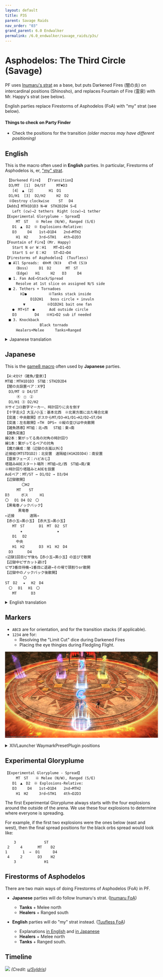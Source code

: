 ```yaml
---
layout: default
title: P3S
parent: Savage Raids
nav_order: "03"
grand_parent: 6.0 Endwalker
permalink: /6.0_endwalker/savage_raids/p3s/
---
```


# Asphodelos: The Third Circle (Savage)

PF uses [Inumaru's strat](https://youtu.be/BHMjrxpZb7k) as a base, but puts Darkened Fires (闇の炎) on intercardinal positions (Shinosho), and replaces Fountain of Fire (霊泉) with Mr. Happy's strat (see below).

English parties replace Firestorms of Asphodelos (FoA) with "my" strat (see below).

#### Things to check on Party Finder

- Check the positions for the transition *(older macros may have different positioning)*

## English

This is the macro often used in **English** parties. In particular, Firestorms of Asphodelos is, er, ["my" strat](#firestorms-of-asphodelos).
```
　【Darkened Fire】　　【Transition】
　D3/MT  [1]  D4/ST　　　MT▼D3
　　[4］　▲　［2］　　　  H1　D1
　D1/H1  [3]  D2/H2　　　H2　D2
　※Destroy clockwise 　　ST　 D4
【Adds】MTH1D1D3 N→W　STH2D2D4 S→E
　　Left (cw)→2 tethers　Right (ccw)→1 tether
【Experimental Gloryplume - Spread】
　　　MT　ST　　※ Melee (N/W), Ranged (S/E)
　　D1　▲　D2　※ Explosions-Relative:
　　D3　　　D4　　1st→D1D4　　2nd→MTH2
　　　H1　H2　　　3rd→STH1　　4th→D2D3
【Fountain of Fire】(Mr. Happy)
　　Start N or W：H1　　MT→D1→D3
　　Start S or E：H2　　ST→D2→D4
【Firestorms of Asphodelos】 (Tuufless)
　■ All Spreads:　《H+M (N)》　　《T+R (S)》
　　　（Boss）　　　D1　D2　　　　MT　ST
　　　（Edge）　　H1　　　H2　　D3　　　D4
　■ 1. Fan AoE→Stack/Spread
　　　Resolve at 1st slice on assigned N/S side
　■ 2. Tethers + Tornadoes
　　  　H2●　　　　　　※Tanks stack inside
　　　　　　　D1D2H1　　boss circle + invuln
　　　　　▼　　　　　　※D1D2H1 bait one fan
　　●　MT+ST　●　　　　AoE outside circle
　　D3　　　　　D4　　※H1>D2 sub if needed
　■ 3. Knockback
　　　　　　　　　 Black tornado
　　　Healers+Melee　　　Tanks+Ranged
```

<details>
<summary>Japanese translation</summary>

<div class="language-plaintext highlighter-rouge"><div class="highlight"><pre class="highlight">
<code>　　【闇の炎散開】　　　【突進時散開】
　D3/MT  [1]  D4/ST　　　MT▼D3
　　[4］　▲　［2］　　　  H1　D1
　D1/H1  [3]  D2/H2　　　H2　D2
　※時計回りに破壊　　 　　ST　 D4
【雑魚】MTH1D1D3北→西　STH2D2D4南→東
　　外周に立ち中央を向く：左→線2本　右→線1本
【魔力錬成：小黒玉散開】
　　　MT　ST　　 ※ 近接：北(西)　　遠隔：南(東)
　　D1　▲　D2　※ 爆発基準：
　　D3　　　D4　　1回目→D1D4　2回目→MTH2
　　　H1　H2　　　3回目→STH1　4回目→D2D3
【霊泉の炎・陽炎の翼】(ハピおじ式)
　　北か西から：H1　　MT→D1→D3
　　南か東から：H2　　ST→D2→D4
【辺獄の炎嵐】(Tuufless式)
　■ 散開位置　ヒーラー・メレー(北)　タンク・レンジ(南)
　　（ボス側）　　D1　D2　　　　　　MT　ST
　　　（端側）　H1　　　H2　　　　D3　　　D4
　■ 1. ピザカット→黒玉
　　　　1回目のピザ基準で処理する
　■ 2. 線＋扇範囲誘導
　　  　H2●　　　　　　※タンク2人はボスサークル
　　　　　　　D1D2H1　　内で重なって無敵
　　　　　▼　　　　　　※ D1D2H1はボスサークル
　　●　MT+ST　●　　　　外3人で扇1枚受け
　　D3　　　　　D4　　※竜巻の代理H1→D2の順
　■ 3. ノックバック→黒玉
　　　　　　　　　　　　 黒竜巻
　　　　ヒーラー・メレー組　　　タンク・レンジ組
</code></pre></div></div>

</details>

## Japanese

This is the [game8 macro](https://game8.jp/ff14/421350) often used by **Japanese** parties.
```
【4:4分け（雑魚/霊泉）】
MT組：MTH1D1D3　ST組：STH2D2D4
【闇の炎設置ペア：X字】
　D3/MT ① D4/ST
　 　 ④　□　②
　D1/H1 ③ D2/H2
※サイコロ数字マーカー、時計回りに炎を倒す
【十字走火】大玉/小玉：基本北西　※北東方面に出た場合北東
【突進：中央散開】ボスからMT/D3→H1/D1→H2/D2→ST/D4
【突進：左右散開】←TH　DPS→ ※縦の並びは中央散開
【雑魚誘導】MT組：北→西 　ST組：東→南
【雑魚突進】
線2本：繋がってる鳥の対角の時計回り
線1本：繋がってるペアの対角
【魔力錬成：闇（辺獄の炎嵐以外）】
近接組(MTSTD1D2)：北安置　遠隔組(H1H2D3D4)：南安置
【霊泉フェーズ：ハピおじ】
塔踏みAOEスタート場所：MT組→北/西　ST組→南/東
※時計回り塔踏みとAOEを設置
AoEペア：MT/ST → D1/D2 → D3/D4
【辺獄散開】
　　 　　〇H2
　 　 MT 　 ST
D3　 　 ボス　 　 H1
〇 　D1 D4 D2　〇
【黒竜巻ノックバック】
　　 　黒竜巻
←近接 　　　 遠隔→
【赤小玉→黒小玉】　【赤大玉→黒小玉】
　　MT　ST　　　　D1　MT　D2　ST
  　　　★　　　　　　　　　 ★
　　D1　 D2
　　　中央
　　H1　H2　　　　D3　H1　H2　D4
　D3　　　　D4
↑辺獄1回目ピザ後も【赤小玉→黒小玉】の並びで散開
【辺獄中ピザカット避け】
ピザ3番目待機→1番目に退避→その場で頭割りor散開
【辺獄中のノックバック後散開】
　　　　　〇　 　 　 　　
ST　D2 　★　 H2　D4
　〇 　D1　 H1　〇
　　MT　　　　D3
```

<details>
<summary>English translation</summary>

<div class="language-plaintext highlighter-rouge"><div class="highlight"><pre class="highlight">
<code>【4:4 splits (adds/FoF)】
　MT group：MTH1D1D3　ST group：STH2D2D4
【Darkened Fires：Intercardinals】
　D3/MT ① D4/ST
　 　 ④　▲　②
　D1/H1 ③ D2/H2
※Numbers on markers, destroy clockwise Fire
【Devouring Brand】Fireplume：NW　
　　　　　　※ NE if explosions appear there
【Transition】
　Mid：(Boss) MT/D3→H1/D1→H2/D2→ST/D4
　Sides：(Line up as above) ←TH　DPS→
【Adds phase】MT：N→W 　ST：E→S
　2 tethers：CW from opposite bird
　1 tether：Opposite corner from partner
【Experimental Gloryplumes】
　Melee (MTSTD1D2)：N safe-spot
　Ranged (H1H2D3D4)：S safe-spot
【Fountain of Fire：MrHappy】
　MT group→N/W　ST group→S/E
　AoE pairs：MT/ST → D1/D2 → D3/D4
　※ Resolve towers and AoEs moving clockwise
【Storms of Asphodelos】
　　　 　　〇H2
　　 　 MT 　 ST
　D3　 　 ▼　 　 H1
　〇 　D1 D4 D2　〇
【Black tornado knockback】
　　　 　Black tornado
　←Melee 　　　 Ranged→
【1st Gloryplume】　【2nd Gloryplume】
　　　MT　ST　　　　D1　MT　D2　ST
　 　　　★　　　　　　　　　 ★
　　　D1　 D2
　　　(mid)
　　　H1　H2　　　　D3　H1　H2　D4
　　D3　　　　D4
↑(FoA) Spread formation after 1st pizza AoE
【(FoA) Dodging pizza AoEs】
Wait at 3rd→Dodge to 1st→Spread/stack at 1st
【(FoA) Knockback Spread positions】
　　　　　〇　 　 　 　　
ST　D2 　★　 H2　D4
　〇 　D1　 H1　〇
　　MT　　　　D3
</code></pre></div></div>

</details>

## Markers

- `ABCD` are for orientation, and for the transition stacks (if applicable).
- `1234` are for:
	- Resolving the "Limit Cut" dice during Darkened Fires
	- Placing the eye thingies during Fledgling Flight.

![](images/markers.jpg)

<details>
<summary>XIVLauncher WaymarkPresetPlugin positions</summary>

<div class="language-json highlighter-rouge"><div class="highlight"><pre class="highlight">
<code>{"Name":"P3S","MapID":807,"A":{"X":100.0,"Y":0.0,"Z":81.5,"ID":0,"Active":true},"B":{"X":118.5,"Y":0.0,"Z":100.0,"ID":1,"Active":true},"C":{"X":100.0,"Y":0.0,"Z":118.5,"ID":2,"Active":true},"D":{"X":81.5,"Y":0.0,"Z":100.0,"ID":3,"Active":true},"One":{"X":100.0,"Y":0.0,"Z":94.0,"ID":4,"Active":true},"Two":{"X":106.0,"Y":0.0,"Z":100.0,"ID":5,"Active":true},"Three":{"X":100.0,"Y":0.0,"Z":106.0,"ID":6,"Active":true},"Four":{"X":94.0,"Y":0.0,"Z":100.0,"ID":7,"Active":true}}
</code></pre></div></div>

</details>

## Experimental Gloryplume

```
【Experimental Gloryplume - Spread】
　　　MT　ST　　※ Melee (N/W), Ranged (S/E)
　　D1　▲　D2　※ Explosions-Relative:
　　D3　　　D4　　1st→D1D4　　2nd→MTH2
　　　H1　H2　　　3rd→STH1　　4th→D2D3
```
The first Experimental Gloryplume always starts with the four explosions around the outside of the arena. We use these four explosions to determine where everyone is spreading.

For example, if the first two explosions were the ones below (east and west), then the final spread positions for the black orbs spread would look like:

```
    3             ST
 2     4       MT    D2
1       1  →  D1      D4
 4     2       D3    H2
    3             H1
```

## Firestorms of Asphodelos

There are two main ways of doing Firestorms of Asphodelos (FoA) in PF.

- **Japanese** parties will do follow Inumaru's strat. ([Inumaru FoA](https://imgur.com/a/V0UWZym))
  - **Tanks** + Melee north
  - **Healers** + Ranged south

- **English** parties will do "my" strat instead. ([Tuufless FoA](https://imgur.com/a/yCdVkTW))
  - Explanations [in English](https://ffxiv.link/061500) and [in Japanese](https://ffxiv.link/062054)
  - **Healers** + Melee north
  - **Tanks** + Ranged south.

## Timeline

![](https://preview.redd.it/zni62rkskmb81.png?width=3200&format=png&auto=webp&s=778db6ee45958802800f16e5f9c59bedcc5b3dd3)
*(Credit: [u/Syldris](https://www.reddit.com/r/ffxiv/comments/s3on6c/p3s_rotation_and_timeline/))*